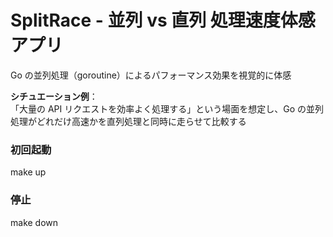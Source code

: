 # SplitRace - 並列 vs 直列 処理速度体感アプリ

Go の並列処理（goroutine）によるパフォーマンス効果を視覚的に体感

**シチュエーション例**：  
「大量の API リクエストを効率よく処理する」という場面を想定し、Go の並列処理がどれだけ高速かを直列処理と同時に走らせて比較する

### 初回起動

make up

### 停止

make down
